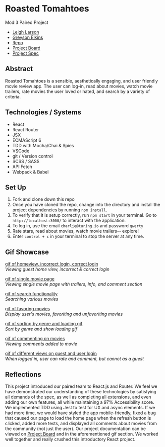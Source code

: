 # Roasted Tomahtoes 
Mod 3 Paired Project

- [Leigh Larson](https://github.com/leighlars)
- [Greyson Elkins](https://github.com/GreysonElkins)
- [Repo](https://github.com/GreysonElkins/roasted-tomahtoes)
- [Project Board](https://github.com/GreysonElkins/roasted-tomahtoes/projects)
- [Project Spec](https://frontend.turing.io/projects/module-3/rancid-tomatillos-v2.html)
<!-- - [Deployed Pages](https://leighlars.github.io/overlook-solo/) -->

## Abstract 

Roasted Tomahtoes is a sensible, aesthetically engaging, and user friendly movie review app. The user can log-in, read about movies, watch movie trailers, rate movies the user loved or hated, and search by a variety of criteria. 

## Technologies / Systems

- React
- React Router
- JSX
- ECMAScript 6 
- TDD with Mocha/Chai & Spies
- VSCode 
- git / Version control
- SCSS / SASS
- API Fetch
- Webpack & Babel


## Set Up 

<!-- To interact with the app without cloning / downloading the file, click [here](https://leighlars.github.io/overlook-solo/). -->

1. Fork and clone down this repo
2. Once you have cloned the repo, change into the directory and install the project dependencies by running `npm install`.
3. To verify that it is setup correctly, run `npm start` in your terminal. Go to `http://localhost:3000/` to interact with the application. 
4. To log in, use the email `charlie@turing.io` and password `qwerty`
5. Rate stars, read about movies, watch movie trailers-- explore! 
6. Enter `control + c` in your terminal to stop the server at any time.

## Gif Showcase

[gif of homeview, incorrect login, correct login](./src/images/home-login.gif)</br>
*Viewing guest home view, incorrect & correct login*

[gif of single movie page](./src/images/showMovie.gif)</br>
*Viewing single movie page with trailers, info, and comment section*

[gif of search functionality](./src/images/search.gif)</br>
*Searching various movies*

[gif of favoring movies](./src/images/favoringMovies.gif)</br>
*Display user's movies, favoriting and unfavoriting movies*

[gif of sorting by genre and loading gif](./src/images/sortByGenre.gif)</br>
*Sort by genre and show loading gif*

[gif of commenting on movies](./src/images/commenting.gif)</br>
*Viewing comments added to movie*

[gif of different views on guest and user login](./src/images/guestView.gif)</br>
*When logged in, user can rate and comment, but cannot as a guest*

## Reflections

This project introduced our paired team to React.js and Router. We feel we have demonstrated our understanding of these technologies by satisfying all demands of the spec, as well as completing all extensions, and even adding our own features, all while maintaining a 97% Accessibility score. We implemented TDD using Jest to test for UX and async elements. If we had more time, we would have styled the app mobile-friendly, fixed a bug that caused our page to load the home page when the refresh button is clicked, added more tests, and displayed all comments about movies from the community (not just the user).  Our project documentation can be viewed on [Project Board](https://github.com/GreysonElkins/roasted-tomahtoes/projects) and in the aforementioned gif section. We worked well together and really crushed this introductory React project. 



